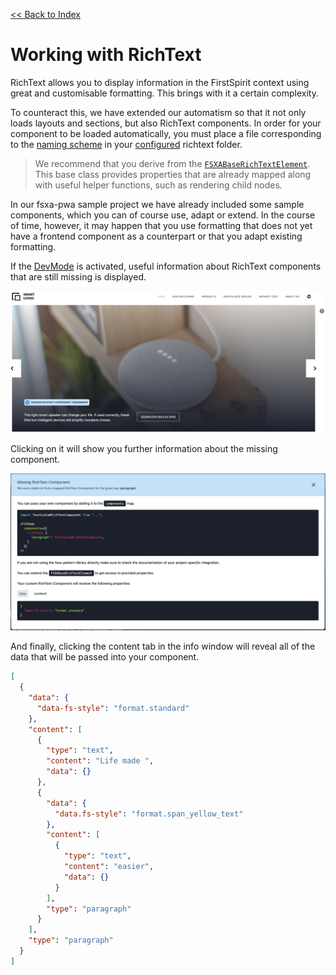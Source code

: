 [<< Back to Index](./index.md)

# Working with RichText

RichText allows you to display information in the FirstSpirit context using great and customisable formatting. This brings with it a certain complexity.

To counteract this, we have extended our automatism so that it not only loads layouts and sections, but also RichText components. In order for your component to be loaded automatically, you must place a file corresponding to the [naming scheme](Configuration.md#components) in your [configured](Configuration.md#richtext) richtext folder.

> We recommend that you derive from the [`FSXABaseRichTextElement`](components/FSXABaseRichTextElement.md). This base class provides properties that are already mapped along with useful helper functions, such as rendering child nodes.

In our fsxa-pwa sample project we have already included some sample components, which you can of course use, adapt or extend. In the course of time, however, it may happen that you use formatting that does not yet have a frontend component as a counterpart or that you adapt existing formatting.

If the [DevMode](DevMode.md) is activated, useful information about RichText components that are still missing is displayed.

![Missing RichText](./imgs/RichText/MissingRichText.png)

Clicking on it will show you further information about the missing component.

![RichText Info Window](./imgs/RichText/RichTextInfoWindow.png)

And finally, clicking the content tab in the info window will reveal all of the data that will be passed into your component.

```json
[
  {
    "data": {
      "data-fs-style": "format.standard"
    },
    "content": [
      {
        "type": "text",
        "content": "Life made ",
        "data": {}
      },
      {
        "data": {
          "data.fs-style": "format.span_yellow_text"
        },
        "content": [
          {
            "type": "text",
            "content": "easier",
            "data": {}
          }
        ],
        "type": "paragraph"
      }
    ],
    "type": "paragraph"
  }
]
```
